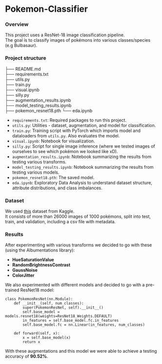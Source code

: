 # Pokemon-Classifier

### Overview
This project uses a ResNet-18 image classification pipeline.  
The goal is to classify images of pokémons into various classes/species (e.g Bulbasaur).

### Project structure

├── README.md              
├── requirements.txt               
├── utils.py              
├── train.py              
├── visual.ipynb        
├── silly.py              
├── augmentation_results.ipynb              
├── model_testing_results.ipynb   
├── pokemon_resnet18.pth
└── eda.ipynb

- ``requirements.txt``: Required packages to run this project.  
- ``utils.py``: Utilities - dataset, augmentation, and model for classification.  
- ``train.py``: Training script with PyTorch which imports model and dataloaders from ``utils.py``. Also evaluates the model.  
- ``visual.ipynb``: Notebook for visualization.  
- ``silly.py``: Script for single image inference (where we tested images of ourselves to see which pokémon we looked like xD).  
- ``augmentation_results.ipynb``: Notebook summarizing the results from testing various transforms.  
- ``model_testing_results.ipynb``: Notebook summarizing the results from testing various models.  
- ``pokemon_resnet18.pth``: The saved model.  
- ``eda.ipynb``: Exploratory Data Analysis to understand dataset structure, attribute distributions, and class imbalances.

### Dataset
We used [this](https://www.kaggle.com/datasets/noodulz/pokemon-dataset-1000/data) dataset from Kaggle.  
It consists of more than 26000 images of 1000 pokémons, split into test, train, and validation, including a csv file with metadata.

### Results
After experimenting with various transforms we decided to go with these (using the Albumentations library):
- **HueSaturationValue** 
- **RandomBrightnessContrast**
- **GaussNoise** 
- **ColorJitter**

We also experimented with different models and decided to go with a pre-trained ResNet18 model:

    class PokemonResNet(nn.Module):
        def __init__(self, num_classes):
            super(PokemonResNet, self).__init__()
            self.base_model = models.resnet18(weights=ResNet18_Weights.DEFAULT)
            in_features = self.base_model.fc.in_features
            self.base_model.fc = nn.Linear(in_features, num_classes)

        def forward(self, x):
            x = self.base_model(x)
            return x

With these augmentations and this model we were able to achieve a testing accuracy of **90.52%**.